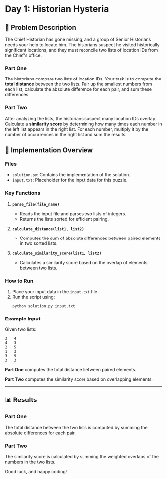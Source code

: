 # Day 1: Historian Hysteria

## 📝 Problem Description

The Chief Historian has gone missing, and a group of Senior Historians needs your help to locate him. The historians suspect he visited historically significant locations, and they must reconcile two lists of location IDs from the Chief's office.

### Part One
The historians compare two lists of location IDs. Your task is to compute the **total distance** between the two lists. Pair up the smallest numbers from each list, calculate the absolute difference for each pair, and sum these differences.

### Part Two
After analyzing the lists, the historians suspect many location IDs overlap. Calculate a **similarity score** by determining how many times each number in the left list appears in the right list. For each number, multiply it by the number of occurrences in the right list and sum the results.

## 🔧 Implementation Overview

### Files
- `solution.py`: Contains the implementation of the solution.
- `input.txt`: Placeholder for the input data for this puzzle.

### Key Functions
1. **`parse_file(file_name)`**
   - Reads the input file and parses two lists of integers.
   - Returns the lists sorted for efficient pairing.

2. **`calculate_distance(list1, list2)`**
   - Computes the sum of absolute differences between paired elements in two sorted lists.

3. **`calculate_similarity_score(list1, list2)`**
   - Calculates a similarity score based on the overlap of elements between two lists.

### How to Run
1. Place your input data in the `input.txt` file.
2. Run the script using:
   ```bash
   python solution.py input.txt
   ```

### Example Input
Given two lists:

```
3   4
4   3
2   5
1   3
3   9
3   3
```

**Part One** computes the total distance between paired elements.

**Part Two** computes the similarity score based on overlapping elements.

---

## 📊 Results

### Part One
The total distance between the two lists is computed by summing the absolute differences for each pair.

### Part Two
The similarity score is calculated by summing the weighted overlaps of the numbers in the two lists.

Good luck, and happy coding!
